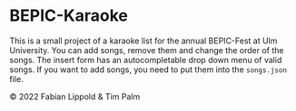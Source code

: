 # BEPIC-Karaoke

This is a small project of a karaoke list for the annual BEPIC-Fest at Ulm University. You can add songs, remove them and change the order of the songs. The insert form has an autocompletable drop down menu of valid songs. If you want to add songs, you need to put them into the `songs.json` file.

© 2022 Fabian Lippold & Tim Palm
